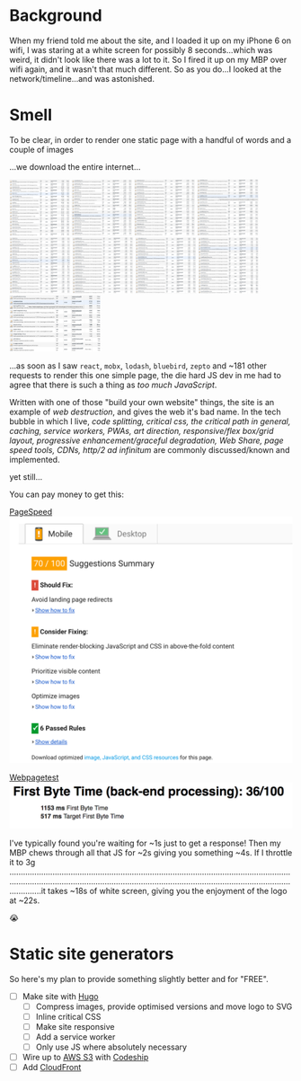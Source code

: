 # Background

When my friend told me about the site, and I loaded it up on my iPhone 6 on wifi, I was staring at a white screen for possibly 8 seconds...which was weird, it didn't look like there was a lot to it. So I fired it up on my MBP over wifi again, and it wasn't that much different. So as you do...I looked at the network/timeline...and was astonished.

# Smell

To be clear, in order to render one static page with a handful of words and a couple of images

...we download the entire internet...

<img src="./evidence/scripts-p1.png" height="100px" alt="script 1" />
<img src="./evidence/scripts-p2.png" height="100px" alt="script 2" />
<img src="./evidence/scripts-p3.png" height="100px" alt="script 3" />
<img src="./evidence/scripts-p4.png" height="100px" alt="script 4" />
<img src="./evidence/scripts-p5.png" height="100px" alt="script 5" />
<img src="./evidence/scripts-p6.png" height="100px" alt="script 6" />
<img src="./evidence/scripts-p7.png" height="100px" alt="script 7" />
<img src="./evidence/scripts-p8.png" height="100px" alt="script 8" />
<img src="./evidence/scripts-p9.png" height="100px" alt="script 9" />

...as soon as I saw `react`, `mobx`, `lodash`, `bluebird`, `zepto` and ~181 other requests to render this one simple page, the die hard JS dev in me had to agree that there is such a thing as *too much JavaScript*.

Written with one of those "build your own website" things, the site is an example of _web destruction_, and gives the web it's bad name. In the tech bubble in which I live, *code splitting, critical css, the critical path in general, caching, service workers, PWAs, art direction, responsive/flex box/grid layout, progressive enhancement/graceful degradation, Web Share, page speed tools, CDNs, http/2 ad infinitum* are commonly discussed/known and implemented.

yet still...

You can pay money to get this:

[PageSpeed](https://developers.google.com/speed/pagespeed/insights/)
![page speed mobile](./evidence/pagespeed.png)

[Webpagetest](https://www.webpagetest.org/)
![webpage speed test ttfb](./evidence/webpagetest-ttfb.png)

I've typically found you're waiting for ~1s just to get a response! Then my MBP chews through all that JS for ~2s giving you something ~4s. If I throttle it to 3g ......................................................................................................................................................................................................................................................................it takes ~18s of white screen, giving you the enjoyment of the logo at ~22s.

😭

# Static site generators

So here's my plan to provide something slightly better and for "FREE".

- [ ] Make site with [Hugo](https://gohugo.io/)
  - [ ] Compress images, provide optimised versions and move logo to SVG
  - [ ] Inline critical CSS
  - [ ] Make site responsive
  - [ ] Add a service worker
  - [ ] Only use JS where absolutely necessary
- [ ] Wire up to [AWS S3](https://aws.amazon.com/s3/) with [Codeship](https://codeship.com/)
- [ ] Add [CloudFront](https://aws.amazon.com/cloudfront/)
